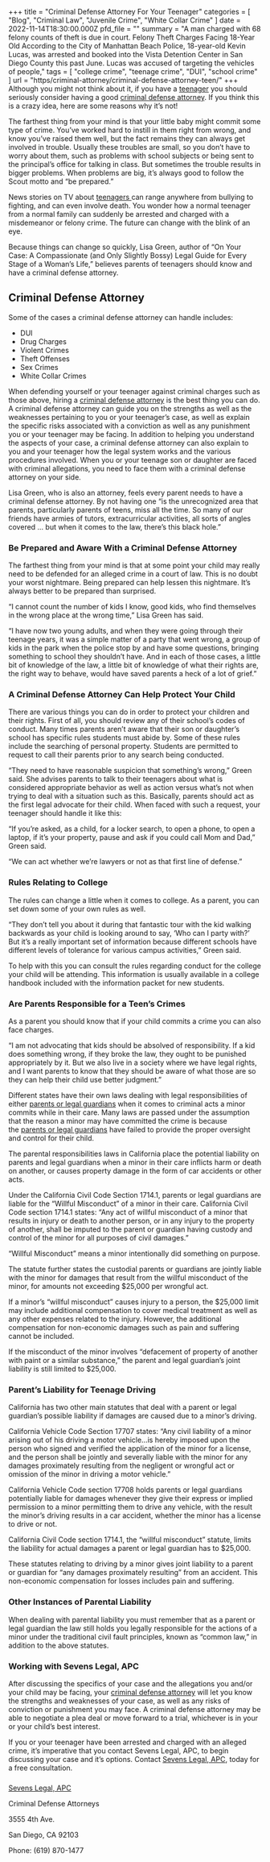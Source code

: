 +++
title = "Criminal Defense Attorney For Your Teenager"
categories = [
  "Blog",
  "Criminal Law",
  "Juvenile Crime",
  "White Collar Crime"
]
date = 2022-11-14T18:30:00.000Z
pfd_file = ""
summary = "A man charged with 68 felony counts of theft is due in court. Felony Theft Charges Facing 18-Year Old According to the City of Manhattan Beach Police, 18-year-old Kevin Lucas, was arrested and booked into the Vista Detention Center in San Diego County this past June. Lucas was accused of targeting the vehicles of people,"
tags = [ "college crime", "teenage crime", "DUI", "school crime" ]
url = "https/criminal-attorney/criminal-defense-attorney-teen/"
+++
Although you might not think about it, if you have a&nbsp;[teenager](https://www.sevenslegal.com/)&nbsp;you should seriously consider having a good&nbsp;[criminal defense attorney](https://www.sevenslegal.com/). If you think this is a crazy idea, here are some reasons why it’s not!

The farthest thing from your mind is that your little baby might commit some type of crime. You’ve worked hard to instill in them right from wrong, and know you’ve raised them well, but the fact remains they can always get involved in trouble. Usually these troubles are small, so you don’t have to worry about them, such as problems with school subjects or being sent to the principal’s office for talking in class. But sometimes the trouble results in bigger problems. When problems are big, it’s always good to follow the Scout motto and “be prepared.”

News stories on TV about&nbsp;[teenagers&nbsp;](https://www.sevenslegal.com/)can range anywhere from bullying to fighting, and can even involve death. You wonder how a normal teenager from a normal family can suddenly be arrested and charged with a misdemeanor or felony crime. The future can change with the blink of an eye.

Because things can change so quickly, Lisa Green, author of “On Your Case: A Compassionate (and Only Slightly Bossy) Legal Guide for Every Stage of a Woman’s Life,” believes parents of teenagers should know and have a criminal defense attorney.

## Criminal Defense Attorney

Some of the cases a criminal defense attorney can handle includes:

* DUI
* Drug Charges
* Violent Crimes
* Theft Offenses
* Sex Crimes
* White Collar Crimes

When defending yourself or your teenager against criminal charges such as those above, hiring a&nbsp;[criminal defense attorney](https://www.sevenslegal.com/)&nbsp;is the best thing you can do. A criminal defense attorney can guide you on the strengths as well as the weaknesses pertaining to you or your teenager’s case, as well as explain the specific risks associated with a conviction as well as any punishment you or your teenager may be facing. In addition to helping you understand the aspects of your case, a criminal defense attorney can also explain to you and your teenager how the legal system works and the various procedures involved. When you or your teenage son or daughter are faced with criminal allegations, you need to face them with a criminal defense attorney on your side.

Lisa Green, who is also an attorney, feels every parent needs to have a criminal defense attorney. By not having one “is the unrecognized area that parents, particularly parents of teens, miss all the time. So many of our friends have armies of tutors, extracurricular activities, all sorts of angles covered … but when it comes to the law, there’s this black hole.”

### Be Prepared and Aware With a Criminal Defense Attorney

The farthest thing from your mind is that at some point your child may really need to be defended for an alleged crime in a court of law. This is no doubt your worst nightmare. Being prepared can help lessen this nightmare. It’s always better to be prepared than surprised.

“I cannot count the number of kids I know, good kids, who find themselves in the wrong place at the wrong time,” Lisa Green has said.

“I have now two young adults, and when they were going through their teenage years, it was a simple matter of a party that went wrong, a group of kids in the park when the police stop by and have some questions, bringing something to school they shouldn’t have. And in each of those cases, a little bit of knowledge of the law, a little bit of knowledge of what their rights are, the right way to behave, would have saved parents a heck of a lot of grief.”

### A Criminal Defense Attorney Can Help Protect Your Child

There are various things you can do in order to protect your children and their rights. First of all, you should review any of their school’s codes of conduct. Many times parents aren’t aware that their son or daughter’s school has specific rules students must abide by. Some of these rules include the searching of personal property. Students are permitted to request to call their parents prior to any search being conducted.

“They need to have reasonable suspicion that something’s wrong,” Green said. She advises parents to talk to their teenagers about what is considered appropriate behavior as well as action versus what’s not when trying to deal with a situation such as this. Basically, parents should act as the first legal advocate for their child. When faced with such a request, your teenager should handle it like this:

“If you’re asked, as a child, for a locker search, to open a phone, to open a laptop, if it’s your property, pause and ask if you could call Mom and Dad,” Green said.

“We can act whether we’re lawyers or not as that first line of defense.”

### Rules Relating to College

The rules can change a little when it comes to college. As a parent, you can set down some of your own rules as well.

“They don’t tell you about it during that fantastic tour with the kid walking backwards as your child is looking around to say, ‘Who can I party with?’ But it’s a really important set of information because different schools have different levels of tolerance for various campus activities,” Green said.

To help with this you can consult the rules regarding conduct for the college your child will be attending. This information is usually available in a college handbook included with the information packet for new students.

### Are Parents Responsible for a Teen’s Crimes

As a parent you should know that if your child commits a crime you can also face charges.

“I am not advocating that kids should be absolved of responsibility. If a kid does something wrong, if they broke the law, they ought to be punished appropriately by it. But we also live in a society where we have legal rights, and I want parents to know that they should be aware of what those are so they can help their child use better judgment.”

Different states have their own laws dealing with legal responsibilities of either&nbsp;[parents or legal guardians](https://www.sevenslegal.com/)&nbsp;when it comes to criminal acts a minor commits while in their care. Many laws are passed under the assumption that the reason a minor may have committed the crime is because the&nbsp;[parents or legal guardians](https://www.sevenslegal.com/)&nbsp;have failed to provide the proper oversight and control for their child.

The parental responsibilities laws in California place the potential liability on parents and legal guardians when a minor in their care inflicts harm or death on another, or causes property damage in the form of car accidents or other acts.

Under the California Civil Code Section 1714.1, parents or legal guardians are liable for the “Willful Misconduct” of a minor in their care. California Civil Code section 1714.1 states: “Any act of willful misconduct of a minor that results in injury or death to another person, or in any injury to the property of another, shall be imputed to the parent or guardian having custody and control of the minor for all purposes of civil damages.”

“Willful Misconduct” means a minor intentionally did something on purpose.

The statute further states the custodial parents or guardians are jointly liable with the minor for damages that result from the willful misconduct of the minor, for amounts not exceeding $25,000 per wrongful act.

If a minor’s “willful misconduct” causes injury to a person, the $25,000 limit may include additional compensation to cover medical treatment as well as any other expenses related to the injury. However, the additional compensation for non-economic damages such as pain and suffering cannot be included.

If the misconduct of the minor involves “defacement of property of another with paint or a similar substance,” the parent and legal guardian’s joint liability is still limited to $25,000.

### Parent’s Liability for Teenage Driving

California has two other main statutes that deal with a parent or legal guardian’s possible liability if damages are caused due to a minor’s driving.

California Vehicle Code Section 17707 states: “Any civil liability of a minor arising out of his driving a motor vehicle…is hereby imposed upon the person who signed and verified the application of the minor for a license, and the person shall be jointly and severally liable with the minor for any damages proximately resulting from the negligent or wrongful act or omission of the minor in driving a motor vehicle.”

California Vehicle Code section 17708 holds parents or legal guardians potentially liable for damages whenever they give their express or implied permission to a minor permitting them to drive any vehicle, with the result the minor’s driving results in a car accident, whether the minor has a license to drive or not.

California Civil Code section 1714.1, the “willful misconduct” statute, limits the liability for actual damages a parent or legal guardian has to $25,000.

These statutes relating to driving by a minor gives joint liability to a parent or guardian for “any damages proximately resulting” from an accident. This non-economic compensation for losses includes pain and suffering.

### Other Instances of Parental Liability

When dealing with parental liability you must remember that as a parent or legal guardian the law still holds you legally responsible for the actions of a minor under the traditional civil fault principles, known as “common law,” in addition to the above statutes.

### Working with Sevens Legal, APC

After discussing the specifics of your case and the allegations you and/or your child may be facing, your&nbsp;[criminal defense attorney](https://www.sevenslegal.com/)&nbsp;will let you know the strengths and weaknesses of your case, as well as any risks of conviction or punishment you may face. A criminal defense attorney may be able to negotiate a plea deal or move forward to a trial, whichever is in your or your child’s best interest.

If you or your teenager have been arrested and charged with an alleged crime, it’s imperative that you contact Sevens Legal, APC, to begin discussing your case and it’s options. Contact&nbsp;[Sevens Legal, APC](https://www.sevenslegal.com/), today for a free consultation.

###

[Sevens Legal, APC](https://www.sevenslegal.com/)

Criminal Defense Attorneys

3555 4th Ave.

San Diego, CA 92103

Phone: (619) 870-1477